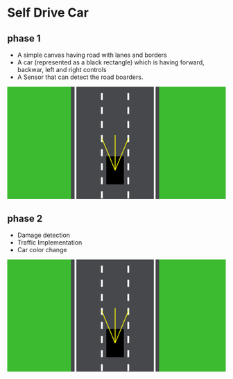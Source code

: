# Self Drive Car

## phase 1

- A simple canvas having road with lanes and borders
- A car (represented as a black rectangle) which is having forward, backwar, left and right controls
- A Sensor that can detect the road boarders.

![alt text](images/image.png)

## phase 2

- Damage detection
- Traffic Implementation
- Car color change

![alt text](images/image.png)
